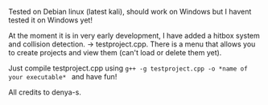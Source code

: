 Tested on Debian linux (latest kali), should work on Windows but I havent tested it on Windows yet!

At the moment it is in very early development, I have added a hitbox system and collision detection. -> testproject.cpp.
There is a menu that allows you to create projects and view them (can't load or delete them yet).

Just compile testproject.cpp using ```g++ -g testproject.cpp -o *name of your executable* ``` and have fun!

All credits to denya-s.

